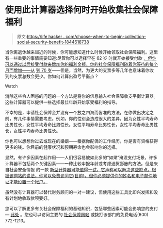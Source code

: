 # 使用此计算器选择何时开始收集社会保障福利

> 原文:[https://life hacker . com/choose-when-to-begin-collection-social-security-benefit-1844618738](https://lifehacker.com/choose-when-to-begin-collecting-social-security-benefit-1844618738)

当你离退休越来越近的时候，你可能想知道什么时候开始领取社会保障福利。这里有一些重要的事情需要知道:尽管你可以选择早在 62 岁 时就开始接受付款 [，但你可以通过以后接受付款来增加你的福利金额。你的社会保障福利随着你等待的每个月而增加——从](https://www.ssa.gov/benefits/retirement/planner/agereduction.html) [到 70 岁](https://www.ssa.gov/benefits/retirement/planner/delayret.html)——但是，当然，为更大的支票多等几年也意味着你收到的支票总数会更少。你如何计算出盈亏平衡点？

Watch

消除这些令人困惑的问题的一个方法是将你的信息输入社会保障收支平衡计算器。这些计算器可以提供一些选择最佳年龄开始享受福利的指导。

不幸的是，申请社会保障金并没有一个放之四海而皆准的方法，在你做出决定之前，有几件事情需要考虑。例如，你的性别会造成很大的差异，因为女性平均寿命比男性长，女性平均寿命比男性长，女性平均寿命比男性长，女性平均寿命比男性长，女性平均寿命比男性长。

你也可以想想你过去或现在的婚姻——根据你配偶的工作经历，你是否有资格获得更多的钱。你目前的健康状况和预期寿命也会影响你的选择。

显然，有许多因素在起作用——人们很容易被如此多的“如果”淹没支付场景，许多计算器不包括两个关键因素——一种比较申报年龄或考虑通货膨胀的方法。但是来自社会安全情报 的一款 [新型计算器可能值得一试，它声称可以解决这些缺点。根据该网站的说法，你可以免费访问它(目前)，但你必须提供你的姓名和电子邮件地址才能设置一个帐户。](https://socialsecurityintelligence.com/how-to-use-a-social-security-break-even-calculator/)

虽然没有计算器可以替代财务顾问的一对一建议，但使用这些工具比即兴发挥和没有计划地收取款项要好。

您可以了解更多有关社会保障福利的基础知识，包括哪些因素可能会影响您的支付— [此处](https://www.ssa.gov/pubs/EN-05-10147.pdf) 。您也可以访问主要的 [社会保障网站](https://www.ssa.gov/) 或拨打该部门的免费电话(800) 772-1213。